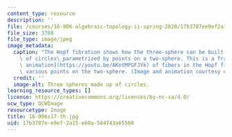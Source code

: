 ```yaml
---
content_type: resource
description: ''
file: /courses/18-906-algebraic-topology-ii-spring-2020/17b3707ee9ef2a15e60a584743a65560_18-906s17-th.jpg
file_size: 3708
file_type: image/jpeg
image_metadata:
  caption: "The Hopf fibration shows how the three-sphere can be built by a collection\
    \ of circles\_parametrized by points on a two-sphere. This is a frame from [an\
    \ animation](https://youtu.be/AKotMPGFJYk) of fibers in the Hopf fibration over\
    \ various points on the two-sphere. (Image and animation courtesy of [Niles Johnson](https://nilesjohnson.net/hopf.html).)"
  credit: ''
  image-alt: Three spheres made up of circles.
learning_resource_types: []
license: https://creativecommons.org/licenses/by-nc-sa/4.0/
ocw_type: OCWImage
resourcetype: Image
title: 18-906s17-th.jpg
uid: 17b3707e-e9ef-2a15-e60a-584743a65560
---
```

